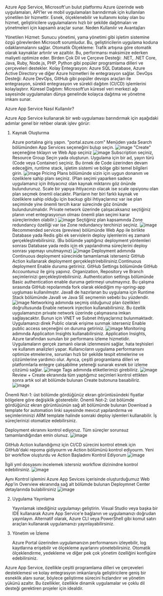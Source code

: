 Azure App Service, Microsoft'un bulut platformu Azure üzerinde web uygulamaları, API'ler ve mobil uygulamaları barındırmak için kullanılan yönetilen bir hizmettir. Esnek, ölçeklenebilir ve kullanımı kolay olan bu hizmet, geliştiricilere uygulamalarını hızlı bir şekilde dağıtmaları ve yönetmeleri için kapsamlı araçlar sunar.
Neden Kullanılır ve Avantajları

  Yönetilen Hizmet: Sunucu yönetimi, yama yönetimi gibi işletim sistemine özgü görevlerden Microsoft sorumludur. Bu, geliştiricilerin uygulama koduna odaklanmalarını sağlar.
  Otomatik Ölçekleme: Trafik artışına göre otomatik olarak kaynaklar artırılır ve azaltılır. Bu, performansı maksimize ederken maliyeti optimize eder.
  Birden Çok Dil ve Çerçeve Desteği: .NET, .NET Core, Java, Ruby, Node.js, PHP, Python gibi popüler programlama dilleri ve çerçeveleri destekler.
  Kolay Entegrasyon: Azure SQL Database, Azure Active Directory ve diğer Azure hizmetleri ile entegrasyon sağlar.
  DevOps Desteği: Azure DevOps, GitHub gibi popüler devops araçları ile entegrasyon, sürekli entegrasyon ve sürekli dağıtım (CI/CD) işlemlerini kolaylaştırır.
  Küresel Dağıtım: Microsoft’un küresel veri merkezi ağı sayesinde uygulamaları dünya genelinde kolayca dağıtma ve yönetme imkanı sunar.

Azure App Service Nasıl Kullanılır?

Azure App Service kullanarak bir web uygulaması barındırmak için aşağıdaki adımlar genel bir rehber olarak işlev görür:
1. Kaynak Oluşturma

   Azure portalına giriş yapın. "portal.azure.com" 
   Menüden yada Search bölümünden App Services seçeneğini bulup seçin.
   ![image](https://github.com/EmreOzanMemis/AzureAppServices/assets/63871298/f05d280e-08b8-4830-864d-8d5b2cd93c2e)
   "Create" seçeneğine tıklayın ve Web App seçiniz
   ![image](https://github.com/EmreOzanMemis/AzureAppServices/assets/63871298/5b618e5c-1e8a-4aec-b123-dd7a7897d045)
   Subscription seçiniz, Resource Group Seçin yada oluşturun. Uygulama için bir ad, yayın türü (Code veya Container) seçiniz. Bu örnek de Code üzerinden devam edeceğim, runtime stack, işletim sistemi ve bölge gibi temel bilgileri girin.
   ![image](https://github.com/EmreOzanMemis/AzureAppServices/assets/63871298/5cc40f68-f9b8-4480-96c6-9443ed3ddac3)
   Pricing Plans bölümünde sizin için uygun donanım ve özeliklere sahip planı seçiniz. (Plan seçimi yaparken sadece uygulamanız için ihtiyacınız olan kaynak miktarını göz önünde bulundurunuz. Scale bir yapıya ihtiyacınzı olacak ise scale opsiyonu olan plan seçmek önemli olacaktır. Planların her biri farklı kaynak ve özeliklere sahip olduğu için backup gibi ihtiyaçlarınız var ise plan seçiminde yine önemli tercih karar sürecinde göz önünde bulundurulmalıdır. Private network üzerinde çalışacaksanız seçtiğiniz planın vnet entegrasyonun olması önemli plan seçimi karar süreçlerinden olabilir.)
   ![image](https://github.com/EmreOzanMemis/AzureAppServices/assets/63871298/921c3d22-6a47-493e-a9da-433844c9d660)
   Seçtiğiniz plan kapsamında Zone redundancy özelliği var ise Zone redundancy terchinizi seçiniz.
   ![image](https://github.com/EmreOzanMemis/AzureAppServices/assets/63871298/fe1dd037-437d-4655-9ce0-d0c98a33446c)
   Recommended services (preview) bölümünde Web App ile birlikte Database yada Redis gibi ek servislerin deploy işlemlerini eş zamanlı gerçekleştirebilirsiniz. (Bu bölümde yaptığınız deployment yöntemleri sonrası Database yada redis için ek yapılandrıma süreçlerini deploy sonrası yapmayı unutmayınız)
   ![image](https://github.com/EmreOzanMemis/AzureAppServices/assets/63871298/16abf975-94ae-4878-8cb3-197aab091ab1)
   Deployment adımında Continuous deployment sürecinide tamamlamak isterseniz GitHub Action kullanarak deployment gerçekleştrirebilirsiniz.Continuous deployment Enable duruma getiriniz. GitHub Settings bölümünde GitHub Accountunuz ile giriş yapınız. Organization, Repository ve Branch seçimlerinizi gerçekleştirebilirsiniz. Authentication settings bölümünde Basic authentication enable duruma getirmeyi unutmayınız.
   Bu çalışma sırasında GitHub repolarımda fork olarak eklediğim my-spring-app uygluması kullanılmıştır. Java8 de hazırlanan bu uygulama için Runtime Stack bölümünde Java8 ve Java SE seçmemin sebebi bu yüzdendir.  
   ![image](https://github.com/EmreOzanMemis/AzureAppServices/assets/63871298/c53d25e0-3344-406f-8f6e-d6b2fcaa6e40)
   Networking adımında seçmiş olduğunuz plan özelikleri doğrultusunda Enable network injection kullanabilirsiniz. Bu özellik uygulamanızın private network üzerinde çalışmasına imkan sağlayacaktır. Bunun için VNET ve Subnet ihtiyaçlarınız bulunmaktaıdr. Uygulamanızı direk Public olarak erişime sunmak isterseniz Enable public access seçeneğini on duruma getiriniz.
   ![image](https://github.com/EmreOzanMemis/AzureAppServices/assets/63871298/df8987de-0284-4506-ae10-cbe2c8fd88d9)
   Monitoring adımında Applicaiton Insights kullanabilirsiniz. Application Insights, Azure tarafından sunulan bir performans izleme hizmetidir. Uygulamaların gerçek zamanlı olarak izlenmesini sağlar, hata teşhisleri ve kullanım analizleri yapar. Kullanıcıların uygulama performansını optimize etmelerine, sorunları hızlı bir şekilde tespit etmelerine ve çözümlerine yardımcı olur. Ayrıca, çeşitli programlama dilleri ve platformlarla entegre çalışabilme yeteneği sunarak esnek bir izleme çözümü sağlar.
   ![image](https://github.com/EmreOzanMemis/AzureAppServices/assets/63871298/289b9f54-65e9-4129-8ce5-d2c94cd04027)
   Tags adımında etiketlerimizi girebiliriz.
   ![image](https://github.com/EmreOzanMemis/AzureAppServices/assets/63871298/316cb5a7-7def-4e42-a8d7-311650fc19f7)
   Review + Create ekranında tüm yaptığımız seçimleri kontrol ettikten sonra artık sol alt bölümde bulunan Create butonuna basabiliriz.
   ![image](https://github.com/EmreOzanMemis/AzureAppServices/assets/63871298/be000e8e-6ea8-434a-9614-9e9cf55bde0f)

Önemli Not-1: üst bölümde gördüğünüz ekran görüntüsündeki fiyatlar bölgelere göre değişiklik gösterebilir.
Önemli Not-2: üst bölümde gördüğünüz ekran görüntüsünün sağ alt bölümünde bulunan Download a template for automation linki sayesinde mevcut yapılandırma ve seçimleriminizi ARM template halinde sonraki deploy işlemleri kullanabilir. İş süreçlerinizi otomatize edebilirsiniz. 

   Deployment ekranını kontrol ediyoruz. Tüm süreçler sorunsuz tamamlandığından emin olunuz.
   ![image](https://github.com/EmreOzanMemis/AzureAppServices/assets/63871298/de622bea-60b5-4d47-9028-31030d3f289e)

   GitHub Action kullandığımız için CI/CD sürecini kontrol etmek için GitHub'daki repoma gidiyourm ve Action bölümünü kontrol ediyourm. Yeni bir workflow oluşturdu ve Action Başladımı Kontrol Ediyorum
   ![image](https://github.com/EmreOzanMemis/AzureAppServices/assets/63871298/8c2a0547-056b-4710-ab54-860a51daae49)

   İlgili yml dosyasını incelemek istersniz workflow dizinindne kontrol edebilirsiniz. 
   ![image](https://github.com/user-attachments/assets/69570686-f395-47cc-80b4-86f276a84daa)


   Aynı Kontrol işlemini Azure App Sevices içerisinde oluşturduğumuz Web App'in Overview ekranında sağ alt bölümde bulunan Deploymnet Center detaylarında bulabilirsiniz
   ![image](https://github.com/EmreOzanMemis/AzureAppServices/assets/63871298/bf665759-51a5-4c20-9325-febd4bae8266)


2. Uygulama Yayınlama

   Yayınlamak istediğiniz uygulamayı geliştirin.
   Visual Studio veya başka bir IDE kullanarak Azure App Service'e bağlanın ve uygulamanızı doğrudan yayınlayın.
   Alternatif olarak, Azure CLI veya PowerShell gibi komut satırı araçları kullanarak uygulamanızı yayınlayabilirsiniz.

3. Yönetim ve İzleme

   Azure Portal üzerinden uygulamanızın performansını izleyebilir, log kayıtlarına erişebilir ve ölçekleme ayarlarını yönetebilirsiniz.
   Otomatik ölçeklendirme, yedekleme ve diğer pek çok yönetim özelliğini konfigüre edebilirsiniz.

Azure App Service, özellikle çeşitli programlama dilleri ve çerçeveleri desteklemesi ve kolay entegrasyon imkanlarıyla geliştiricilere geniş bir esneklik alanı sunar, böylece geliştirme sürecini hızlandırır ve yönetim yükünü azaltır. Bu özellikler, özellikle dinamik uygulamalar ve çoklu dil desteği gerektiren projeler için idealdir.
